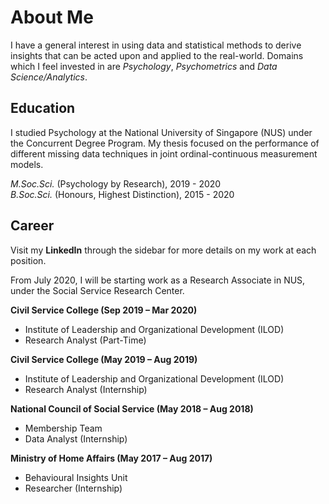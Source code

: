 # About Me

I have a general interest in using data and statistical methods to derive insights that can be acted upon and applied to the real-world. Domains which I feel invested in are *Psychology*, *Psychometrics* and *Data Science/Analytics*.

## Education

I studied Psychology at the National University of Singapore (NUS) under the Concurrent Degree Program. My thesis focused on the performance of different missing data techniques in joint ordinal-continuous measurement models.  

*M.Soc.Sci.* (Psychology by Research), 2019 - 2020  
*B.Soc.Sci.* (Honours, Highest Distinction), 2015 - 2020

## Career

Visit my **LinkedIn** through the sidebar for more details on my work at each position.

From July 2020, I will be starting work as a Research Associate in NUS, under the Social Service Research Center.

**Civil Service College (Sep 2019 – Mar 2020)**  
* Institute of Leadership and Organizational Development (ILOD)  
* Research Analyst (Part-Time)  

**Civil Service College (May 2019 – Aug 2019)**  
* Institute of Leadership and Organizational Development (ILOD) 
* Research Analyst (Internship)

**National Council of Social Service (May 2018 – Aug 2018)**  
* Membership Team 
* Data Analyst (Internship)

**Ministry of Home Affairs (May 2017 – Aug 2017)**  
* Behavioural Insights Unit 
* Researcher (Internship)